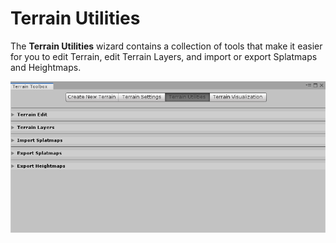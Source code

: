 # Terrain Utilities

The **Terrain Utilities** wizard contains a collection of tools that make it easier for you to edit Terrain, edit Terrain Layers, and import or export Splatmaps and Heightmaps.

![](images/Toolbox_Utilities.png)